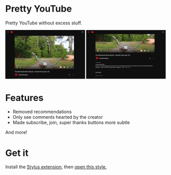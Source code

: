 # Pretty YouTube

Pretty YouTube without excess stuff.

<img src="screenshots.png">

# Features
- Removed recommendations
- Only see comments hearted by the creator
- Made subscribe, join, super thanks buttons more subtle

And more!

# Get it

Install the [Stylus extension](https://github.com/openstyles/stylus/#readme), then [open this style.](https://github.com/barhatsor/pretty-youtube/raw/main/pretty-youtube.user.css)
